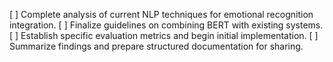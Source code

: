 [ ] Complete analysis of current NLP techniques for emotional recognition integration.
[ ] Finalize guidelines on combining BERT with existing systems.
[ ] Establish specific evaluation metrics and begin initial implementation.
[ ] Summarize findings and prepare structured documentation for sharing.